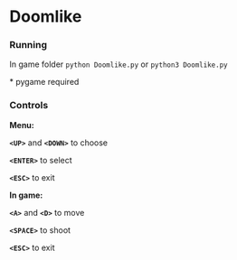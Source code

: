# Doomlike

### Running

In game folder ```python Doomlike.py``` or ```python3 Doomlike.py```

\* pygame required


### Controls
**Menu:**

**```<UP>```** and **```<DOWN>```** to choose

**```<ENTER>```** to select

**```<ESC>```** to exit

**In game:**

**```<A>```** and **```<D>```** to move

**```<SPACE>```** to shoot

**```<ESC>```** to exit
